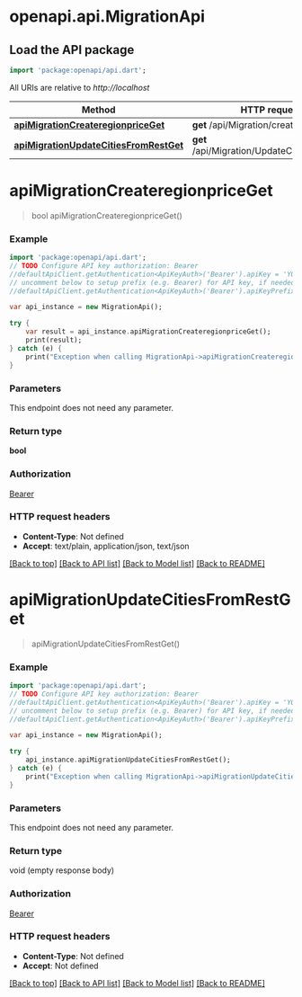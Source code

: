 # openapi.api.MigrationApi

## Load the API package
```dart
import 'package:openapi/api.dart';
```

All URIs are relative to *http://localhost*

Method | HTTP request | Description
------------- | ------------- | -------------
[**apiMigrationCreateregionpriceGet**](MigrationApi.md#apiMigrationCreateregionpriceGet) | **get** /api/Migration/createregionprice | 
[**apiMigrationUpdateCitiesFromRestGet**](MigrationApi.md#apiMigrationUpdateCitiesFromRestGet) | **get** /api/Migration/UpdateCitiesFromRest | 


# **apiMigrationCreateregionpriceGet**
> bool apiMigrationCreateregionpriceGet()



### Example 
```dart
import 'package:openapi/api.dart';
// TODO Configure API key authorization: Bearer
//defaultApiClient.getAuthentication<ApiKeyAuth>('Bearer').apiKey = 'YOUR_API_KEY';
// uncomment below to setup prefix (e.g. Bearer) for API key, if needed
//defaultApiClient.getAuthentication<ApiKeyAuth>('Bearer').apiKeyPrefix = 'Bearer';

var api_instance = new MigrationApi();

try { 
    var result = api_instance.apiMigrationCreateregionpriceGet();
    print(result);
} catch (e) {
    print("Exception when calling MigrationApi->apiMigrationCreateregionpriceGet: $e\n");
}
```

### Parameters
This endpoint does not need any parameter.

### Return type

**bool**

### Authorization

[Bearer](../README.md#Bearer)

### HTTP request headers

 - **Content-Type**: Not defined
 - **Accept**: text/plain, application/json, text/json

[[Back to top]](#) [[Back to API list]](../README.md#documentation-for-api-endpoints) [[Back to Model list]](../README.md#documentation-for-models) [[Back to README]](../README.md)

# **apiMigrationUpdateCitiesFromRestGet**
> apiMigrationUpdateCitiesFromRestGet()



### Example 
```dart
import 'package:openapi/api.dart';
// TODO Configure API key authorization: Bearer
//defaultApiClient.getAuthentication<ApiKeyAuth>('Bearer').apiKey = 'YOUR_API_KEY';
// uncomment below to setup prefix (e.g. Bearer) for API key, if needed
//defaultApiClient.getAuthentication<ApiKeyAuth>('Bearer').apiKeyPrefix = 'Bearer';

var api_instance = new MigrationApi();

try { 
    api_instance.apiMigrationUpdateCitiesFromRestGet();
} catch (e) {
    print("Exception when calling MigrationApi->apiMigrationUpdateCitiesFromRestGet: $e\n");
}
```

### Parameters
This endpoint does not need any parameter.

### Return type

void (empty response body)

### Authorization

[Bearer](../README.md#Bearer)

### HTTP request headers

 - **Content-Type**: Not defined
 - **Accept**: Not defined

[[Back to top]](#) [[Back to API list]](../README.md#documentation-for-api-endpoints) [[Back to Model list]](../README.md#documentation-for-models) [[Back to README]](../README.md)

